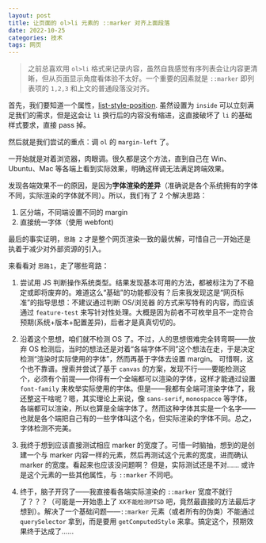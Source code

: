 ```yaml
---
layout: post
title: 让页面的 ol>li 元素的 ::marker 对齐上面段落
date: 2022-10-25
categories: 技术 
tags: 网页
---
```

> 之前总喜欢用 `ol>li` 格式来记录内容，虽然自我感觉有序列表会让内容更清晰，但从页面显示角度看体验不太好。一个重要的因素就是 `::marker` 即列表项的 `1,2,3` 和上文的普通段落没对齐。

首先，我们要知道一个属性，[list-style-position](https://developer.mozilla.org/en-US/docs/Web/CSS/list-style-position). 虽然设置为 `inside` 可以立刻满足我们的需求，但是这会让 `li` 换行后的内容没有缩进，这直接破坏了 `li` 的基础样式要求，直接 pass 掉。

然后就是我们尝试的重点：调 `ol` 的 `margin-left` 了。

一开始就是对着浏览器，肉眼调。很久都是这个方法，直到自己在 Win、Ubuntu、Mac 等各端上看到实际效果，明确这样调无法满足跨端效果。

发现各端效果不一的原因，是因为**字体渲染的差异**（准确说是各个系统拥有的字体不同，实际渲染的字体就不同）。所以，我们有了 2 个解决思路：
1. 区分端，不同端设置不同的 margin
2. 直接统一字体（使用 webfont)

最后的事实证明，`思路 2` 才是整个网页渲染一致的最优解，可惜自己一开始还是执着于减少对外部资源的引入。

来看看对 `思路1`，走了哪些弯路：

1. 尝试用 JS 判断操作系统类型。结果发现基本可用的方法，都被标注为了不稳定或即将废弃的。难道这么“基础”的功能都没有？后来我发现这是“网页标准”的指导思想：不建议通过判断 OS/浏览器 的方式来写特有的内容，而应该通过 `feature-test` 来写针对性处理。大概是因为前者不可枚举且不一定符合预期(系统+版本+配置差异)，后者才是真真切切的。

2. 沿着这个思想，咱们就不检测 OS 了。不过，人的思想很难完全转弯啊——放弃 OS 检测后，当时的想法还是对着“各端字体不同”这个想法在走，于是决定检测“渲染时实际使用的字体”，然而再基于字体去设置 margin。 可惜啊，这个也不靠谱。搜索并尝试了基于 `canvas` 的方案，发现不行——要能检测这个，必须有个前提——你得有一个全端都可以渲染的字体，这样才能通过设置 `font-family` 来枚举实际使用的字体。但是——我都有全端可渲染字体了，我还整这干啥呢？嗯，其实理论上来说，像 `sans-serif`, `monospacce` 等字体，各端都可以渲染，所以也算是全端字体了。然而这种字体其实是一个名字——也就是各个端把自己有的一些字体叫这个名，但实际渲染的字体不同。总之，字体检测不完美。

3. 我终于想到应该直接测试相应 marker 的宽度了。可惜一时脑抽，想到的是创建一个与 marker 内容一样的元素，然后再测试这个元素的宽度，进而确认 marker 的宽度。看起来也应该没问题啊？ 但是，实际测试还是不对…… 或许是这个元素的一些其他属性，与 `::marker` 不同吧。

4. 终于，脑子开窍了——我直接看各端实际渲染的 `::marker` 宽度不就行了？？？（可能是一开始患上了 `XX不能检测PTSD` 吧，竟然最直接的方法最后才想到）。解决了一个基础问题——`::marker` 元素（或者所有的伪类）不能通过 `querySelector` 拿到，而是要用 `getComputedStyle` 来拿。搞定这个，预期效果终于达成了……